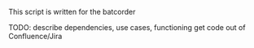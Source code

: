 This script is written for the batcorder

TODO: describe dependencies, use cases, functioning
get code out of Confluence/Jira
